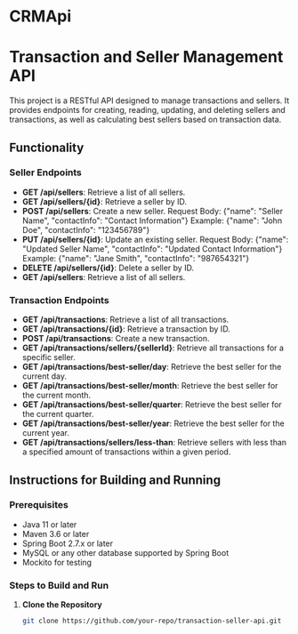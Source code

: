 # CRMApi

# Transaction and Seller Management API

This project is a RESTful API designed to manage transactions and sellers. It provides endpoints for creating, reading, updating, and deleting sellers and transactions, as well as calculating best sellers based on transaction data.

## Functionality

### Seller Endpoints
- **GET /api/sellers**: Retrieve a list of all sellers.
- **GET /api/sellers/{id}**: Retrieve a seller by ID.
- **POST /api/sellers**: Create a new seller.
  Request Body: {"name": "Seller Name", "contactInfo": "Contact Information"}
  Example: {"name": "John Doe", "contactInfo": "123456789"}
- **PUT /api/sellers/{id}**: Update an existing seller.
  Request Body: {"name": "Updated Seller Name", "contactInfo": "Updated Contact Information"}
  Example: {"name": "Jane Smith", "contactInfo": "987654321"}
- **DELETE /api/sellers/{id}**: Delete a seller by ID.
- **GET /api/sellers**: Retrieve a list of all sellers.

### Transaction Endpoints
- **GET /api/transactions**: Retrieve a list of all transactions.
- **GET /api/transactions/{id}**: Retrieve a transaction by ID.
- **POST /api/transactions**: Create a new transaction.
- **GET /api/transactions/sellers/{sellerId}**: Retrieve all transactions for a specific seller.
- **GET /api/transactions/best-seller/day**: Retrieve the best seller for the current day.
- **GET /api/transactions/best-seller/month**: Retrieve the best seller for the current month.
- **GET /api/transactions/best-seller/quarter**: Retrieve the best seller for the current quarter.
- **GET /api/transactions/best-seller/year**: Retrieve the best seller for the current year.
- **GET /api/transactions/sellers/less-than**: Retrieve sellers with less than a specified amount of transactions within a given period.

## Instructions for Building and Running

### Prerequisites
- Java 11 or later
- Maven 3.6 or later
- Spring Boot 2.7.x or later
- MySQL or any other database supported by Spring Boot
- Mockito for testing

### Steps to Build and Run

1. **Clone the Repository**
   ```bash
   git clone https://github.com/your-repo/transaction-seller-api.git
